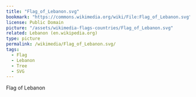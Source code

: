 ```yaml
---
title: "Flag_of_Lebanon.svg"
bookmark: "https://commons.wikimedia.org/wiki/File:Flag_of_Lebanon.svg"
license: Public Domain
picture: "/assets/wikimedia-flags-countries/Flag_of_Lebanon.svg"
related: Lebanon (en.wikipedia.org)
type: picture
permalink: /wikimedia/Flag_of_Lebanon.svg/
tags:
  - Flag
  - Lebanon
  - Tree
  - SVG
---
```

Flag of Lebanon